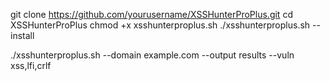 git clone https://github.com/yourusername/XSSHunterProPlus.git
cd XSSHunterProPlus
chmod +x xsshunterproplus.sh
./xsshunterproplus.sh --install



./xsshunterproplus.sh --domain example.com --output results --vuln xss,lfi,crlf
